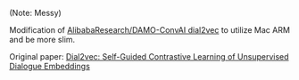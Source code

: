 (Note: Messy)


Modification of [AlibabaResearch/DAMO-ConvAI dial2vec](https://github.com/AlibabaResearch/DAMO-ConvAI/tree/main/dial2vec) to utilize Mac ARM and be more slim. 


Original paper: [Dial2vec: Self-Guided Contrastive Learning
of Unsupervised Dialogue Embeddings](https://aclanthology.org/2022.emnlp-main.490.pdf)
